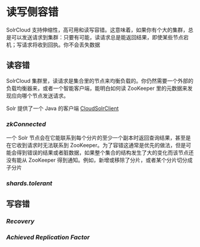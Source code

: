 # 读写侧容错

SolrCloud 支持伸缩性，高可用和读写容错。这意味着，如果你有个大的集群，总是可以发送请求到集群：只要有可能，读请求总是能返回结果，即使某些节点宕机；写请求将收到回执。你不会丢失数据

## 读容错

SolrCloud 集群里，读请求是集合里的节点来均衡负载的。你仍然需要一个外部的负载均衡器来，或者一个智能客户端，能明白如何读 ZooKeeper 里的元数据来发现应向哪个节点发送请求。

Solr 提供了一个 Java 的客户端 [CloudSolrClient](http://lucene.apache.org/solr/6_0_0/solr-solrj/org/apache/solr/client/solrj/impl/CloudSolrClient.html)

### *zkConnected*

一个 Solr 节点会在它能联系到每个分片的至少一个副本时返回查询结果，甚至是在它收到请求时无法联系到 ZooKeeper。为了容错这通常是优先的做法，但是可能会得到错误的结果或者脏数据，如果整个集合的结构发生了大的变化而该节点还没有能从 ZooKeeper 得到通知。例如，新增或移除了分片，或者某个分片切分成子分片

### *shards.tolerant*

## 写容错

### *Recovery*

### *Achieved Replication Factor*


